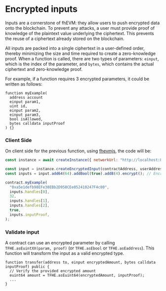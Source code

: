 # Encrypted inputs

Inputs are a cornerstone of fhEVM: they allow users to push encrypted data onto the blockchain. To prevent any attacks, a user must provide proof of knowledge of the plaintext value underlying the ciphertext. This prevents the reuse of a ciphertext already stored on the blockchain.

All inputs are packed into a single ciphertext in a user-defined order, thereby minimizing the size and time required to create a zero-knowledge proof.
When a function is called, there are two types of parameters: `einput`, which is the index of the parameter, and `bytes`, which contains the actual ciphertext and zero-knowledge proof.

For example, if a function requires 3 encrypted parameters, it could be written as follows:

```solidity
function myExample(
  address account
  einput param1,
  uint id,
  einput param2,
  einput param3,
  bool isAllowed,
  bytes calldata inputProof
) {}
```

### Client Side

On client side for the previous function, using [fhevmjs](https://github.com/zama-ai/fhevmjs), the code will be:

```javascript
const instance = await createInstance({ networkUrl: "http://localhost:8545" });

const input = instance.createEncryptedInput(contractAddress, userAddress);
const inputs = input.add64(64).addBool(true).add8(4).encrypt(); // Encrypt the three parameters

contract.myExample(
  "0xa5e1defb98EFe38EBb2D958CEe052410247F4c80",
  inputs.handles[0],
  32,
  inputs.handles[1],
  inputs.handles[2],
  true,
  inputs.inputProof,
);
```

### Validate input

A contract can use an encrypted parameter by calling `TFHE.asEuintXX(param, proof)` (or `TFHE.asEbool` or `TFHE.asEaddress`). This function will transform the input as a valid encrypted type.

```solidity
function transfer(address to, einput encryptedAmount, bytes calldata inputProof) public {
  // Verify the provided encrypted amount
  euint64 amount = TFHE.asEuint64(encryptedAmount, inputProof);
  ...
}
```
